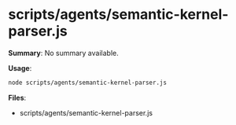 # scripts/agents/semantic-kernel-parser.js

**Summary**: No summary available.

**Usage**:

```bash
node scripts/agents/semantic-kernel-parser.js
```

**Files**:
- scripts/agents/semantic-kernel-parser.js
